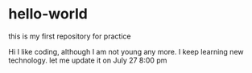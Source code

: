 # hello-world
this is my first repository for practice

Hi I like coding, although I am not young any more. I keep learning new technology.
let me update it on July 27
8:00 pm

